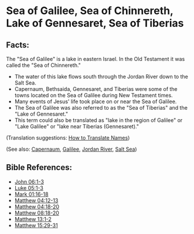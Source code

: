 # Sea of Galilee, Sea of Chinnereth, Lake of Gennesaret, Sea of Tiberias #

## Facts: ##

The "Sea of Galilee" is a lake in eastern Israel. In the Old Testament it was called the "Sea of Chinnereth."

 * The water of this lake flows south through the Jordan River down to the Salt Sea.
 * Capernaum, Bethsaida, Gennesaret, and Tiberias were some of the towns located on the Sea of Galilee during New Testament times.
 * Many events of Jesus' life took place on or near the Sea of Galilee.
 * The Sea of Galilee was also referred to as the "Sea of Tiberias" and the "Lake of Gennesaret."
 * This term could also be translated as "lake in the region of Galilee" or "Lake Galilee" or "lake near Tiberias (Gennesaret)."

(Translation suggestions: [How to Translate Names](en/ta-vol1/translate/man/translate-names))

(See also: [Capernaum](../other/capernaum.md), [Galilee](../other/galilee.md), [Jordan River](../other/jordanriver.md), [Salt Sea](../other/saltsea.md))

## Bible References: ##

* [John 06:1-3](en/tn/jhn/help/06/01)
* [Luke 05:1-3](en/tn/luk/help/05/01)
* [Mark 01:16-18](en/tn/mrk/help/01/16)
* [Matthew 04:12-13](en/tn/mat/help/04/12)
* [Matthew 04:18-20](en/tn/mat/help/04/18)
* [Matthew 08:18-20](en/tn/mat/help/08/18)
* [Matthew 13:1-2](en/tn/mat/help/13/01)
* [Matthew 15:29-31](en/tn/mat/help/15/29)